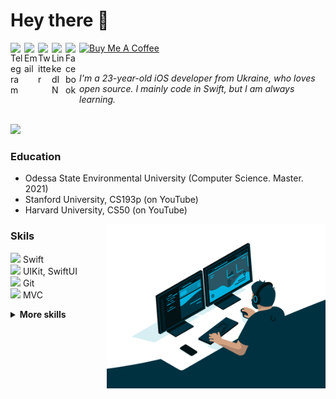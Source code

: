 # Hey there 👋

<a href="https://t.me/obrienser/">
  <img align="left" alt="Telegram" width="22px" src="https://user-images.githubusercontent.com/50111192/124474147-d99b2600-dda8-11eb-80db-bc3bdd3efef4.png" />
</a>
<a href="mailto:obrienser@gmail.com">
  <img align="left" alt="Email" width="22px" src="https://user-images.githubusercontent.com/50111192/124474775-9ab9a000-dda9-11eb-873c-b61af90459d4.png" />
</a>
<a href="https://twitter.com/ser_maslennikov/">
  <img align="left" alt="Twitter" width="22px" src="https://raw.githubusercontent.com/peterthehan/peterthehan/master/assets/twitter.svg" />
</a>
<a href="https://linkedin.com/in/obrienser/">
  <img align="left" alt="LinkedIN" width="22px" src="https://raw.githubusercontent.com/peterthehan/peterthehan/master/assets/linkedin.svg" />
</a>
<a href="https://facebook.com/obrienser/">
  <img align="left" alt="Facebook" width="22px" src="https://user-images.githubusercontent.com/50111192/124475263-2df2d580-ddaa-11eb-8c77-fe58223f5360.png" />
</a>
<a href="https://www.buymeacoffee.com/obrienser">
  <img src="https://cdn.buymeacoffee.com/buttons/v2/default-yellow.png" alt="Buy Me A Coffee" width="80">
</a>
<br><br>

*I'm a 23-year-old iOS developer from Ukraine, who loves open source. I mainly code in Swift, but I am always learning.*

<br>
<img src ="https://github-readme-stats.vercel.app/api?username=obrienser&&show_icons=true" width="400" />

### Education
- Odessa State Environmental University (Computer Science. Master. 2021)
- Stanford University, CS193p (on YouTube)
- Harvard University, CS50 (on YouTube)

<img align="right" src="/image03.gif" width="350" />

### Skils
<img src="https://user-images.githubusercontent.com/50111192/125415839-7ae279bc-11f5-4384-903e-136f46b359b2.png" width="15" /> Swift<br>
<img src="https://user-images.githubusercontent.com/50111192/125416235-c7c4e2b9-6027-409a-aa4d-e743bd499c2a.png" width="15" /> UIKit, SwiftUI<br>
<img src="https://user-images.githubusercontent.com/50111192/125415311-9717d980-3851-4b00-8113-a985a31f3326.png" width="15" /> Git<br>
<img src="https://user-images.githubusercontent.com/50111192/125415839-7ae279bc-11f5-4384-903e-136f46b359b2.png" width="15" /> MVC<br>

<details>
  <summary><b>More skills</b></summary>
  <ul>
    <li>Python</li>
    <li>HTML, CSS, JS</li>
    <li>PHP</li>
  </ul>
</details>
